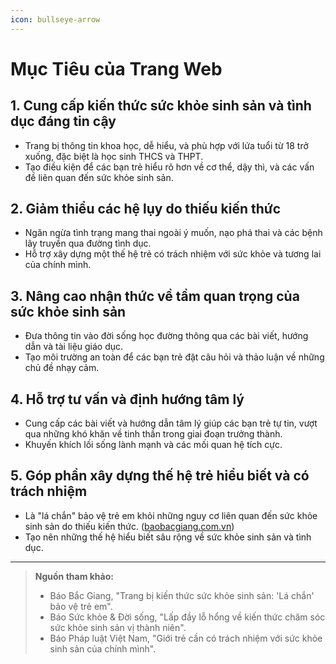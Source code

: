 ```yaml
---
icon: bullseye-arrow
---
```


# Mục Tiêu của Trang Web

## 1. **Cung cấp kiến thức sức khỏe sinh sản và tình dục đáng tin cậy**

* Trang bị thông tin khoa học, dễ hiểu, và phù hợp với lứa tuổi từ 18 trở xuống, đặc biệt là học sinh THCS và THPT.
* Tạo điều kiện để các bạn trẻ hiểu rõ hơn về cơ thể, dậy thì, và các vấn đề liên quan đến sức khỏe sinh sản.

## 2. **Giảm thiểu các hệ lụy do thiếu kiến thức**

* Ngăn ngừa tình trạng mang thai ngoài ý muốn, nạo phá thai và các bệnh lây truyền qua đường tình dục.
* Hỗ trợ xây dựng một thế hệ trẻ có trách nhiệm với sức khỏe và tương lai của chính mình.

## 3. **Nâng cao nhận thức về tầm quan trọng của sức khỏe sinh sản**

* Đưa thông tin vào đời sống học đường thông qua các bài viết, hướng dẫn và tài liệu giáo dục.
* Tạo môi trường an toàn để các bạn trẻ đặt câu hỏi và thảo luận về những chủ đề nhạy cảm.

## 4. **Hỗ trợ tư vấn và định hướng tâm lý**

* Cung cấp các bài viết và hướng dẫn tâm lý giúp các bạn trẻ tự tin, vượt qua những khó khăn về tinh thần trong giai đoạn trưởng thành.
* Khuyến khích lối sống lành mạnh và các mối quan hệ tích cực.

## 5. **Góp phần xây dựng thế hệ trẻ hiểu biết và có trách nhiệm**

* Là "lá chắn" bảo vệ trẻ em khỏi những nguy cơ liên quan đến sức khỏe sinh sản do thiếu kiến thức. ([baobacgiang.com.vn](https://baobacgiang.com.vn/bg/giao-duc/393879/trang-bi-kien-thuc-suc-khoe-sinh-san-la-chan-bao-ve-tre-em.html))
* Tạo nên những thế hệ hiểu biết sâu rộng về sức khỏe sinh sản và tình dục.

***

> **Nguồn tham khảo:**
>
> * Báo Bắc Giang, "Trang bị kiến thức sức khỏe sinh sản: 'Lá chắn' bảo vệ trẻ em".
> * Báo Sức khỏe & Đời sống, "Lấp đầy lỗ hổng về kiến thức chăm sóc sức khỏe sinh sản vị thành niên".
> * Báo Pháp luật Việt Nam, "Giới trẻ cần có trách nhiệm với sức khỏe sinh sản của chính mình".

